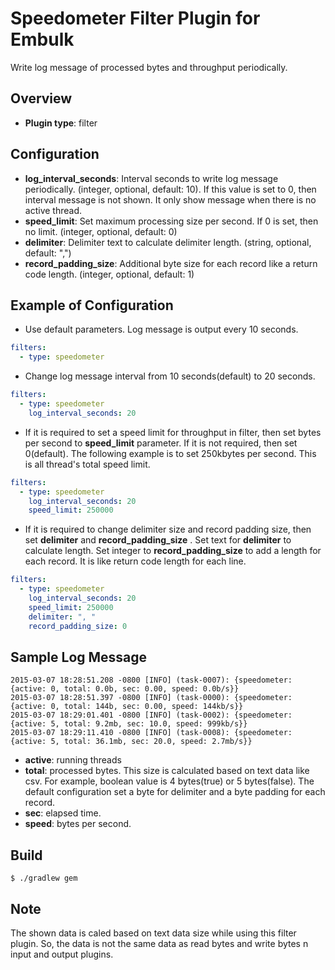 # Speedometer Filter Plugin for Embulk

Write log message of processed bytes and throughput periodically.

## Overview

- **Plugin type**: filter

## Configuration

- **log_interval_seconds**: Interval seconds to write log message periodically. (integer, optional, default: 10). If this value is set to 0, then interval message is not shown. It only show message when there is no active thread.
- **speed_limit**: Set maximum processing size per second. If 0 is set, then no limit. (integer, optional, default: 0)
- **delimiter**: Delimiter text to calculate delimiter length. (string, optional, default: ",")
- **record_padding_size**: Additional byte size for each record like a return code length. (integer, optional, default: 1)

## Example of Configuration

- Use default parameters. Log message is output every 10 seconds.

```yaml
filters:
  - type: speedometer
```

- Change log message interval from 10 seconds(default) to 20 seconds.

```yaml
filters:
  - type: speedometer
    log_interval_seconds: 20
```

- If it is required to set a speed limit for throughput in filter, then set bytes per second to **speed_limit** parameter. If it is not required, then set 0(default). The following example is to set 250kbytes per second. This is all thread's total speed limit.

```yaml
filters:
  - type: speedometer
    log_interval_seconds: 20
    speed_limit: 250000
```

- If it is required to change delimiter size and record padding size, then set **delimiter** and **record_padding_size** . Set text for **delimiter** to calculate length. Set integer to **record_padding_size** to add a length for each record. It is like return code length for each line.

```yaml
filters:
  - type: speedometer
    log_interval_seconds: 20
    speed_limit: 250000
    delimiter: ", "
    record_padding_size: 0
```

## Sample Log Message

```
2015-03-07 18:28:51.208 -0800 [INFO] (task-0007): {speedometer: {active: 0, total: 0.0b, sec: 0.00, speed: 0.0b/s}}
2015-03-07 18:28:51.397 -0800 [INFO] (task-0000): {speedometer: {active: 0, total: 144b, sec: 0.00, speed: 144kb/s}}
2015-03-07 18:29:01.401 -0800 [INFO] (task-0002): {speedometer: {active: 5, total: 9.2mb, sec: 10.0, speed: 999kb/s}}
2015-03-07 18:29:11.410 -0800 [INFO] (task-0008): {speedometer: {active: 5, total: 36.1mb, sec: 20.0, speed: 2.7mb/s}}
```

- **active**: running threads
- **total**: processed bytes. This size is calculated based on text data like csv. For example, boolean value is 4 bytes(true) or 5 bytes(false). The default configuration set a byte for delimiter and a byte padding for each record.
- **sec**: elapsed time.
- **speed**: bytes per second.

## Build

```
$ ./gradlew gem
```

## Note

The shown data is caled based on text data size while using this filter plugin. So, the data is not the same data as read bytes and write bytes n input and output plugins.


